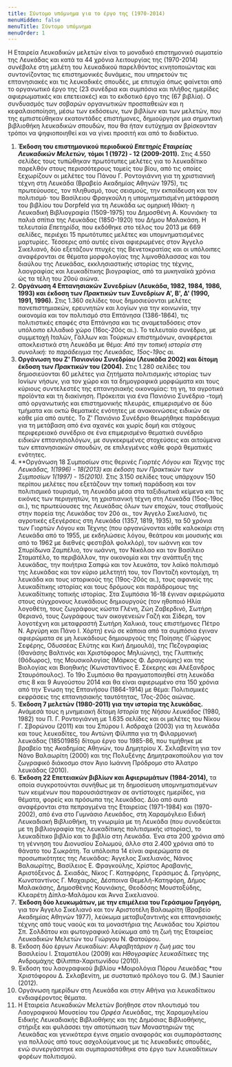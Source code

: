 ```yaml
---
title: Σύντομο υπόμνημα για το έργο της (1970-2014)
menuHidden: false
menuTitle: Σύντομο υπόμνημα
menuOrder: 1
---
```


H Εταιρεία Λευκαδικών μελετών είναι το μοναδικό επιστημονικό σωματείο της Λευκάδας και κατά τα 44 χρόνια λειτουργίας της \(1970-2014\) συνέβαλε στη μελέτη του λευκαδικού παρελθόντος κινητοποιώντας και συντονίζοντας τις επιστημονικές δυνάμεις, που υπηρετούν τις επτανησιακές και τις λευκαδικές σπουδές, με επιτυχία όπως φαίνεται από το οργανωτικό έργο της \(23 συνέδρια και συμπόσια και πλήθος ημερίδες αφιερωματικές και επετειακές\) και το εκδοτικό έργο της \(67 βιβλία\). Ο συνδυασμός των σοβαρών οργανωτικών προσπαθειών και η κεφαλαιοποίηση, μέσω των εκδόσεων, των βιβλίων και των μελετών, που της εμπιστεύθηκαν εκατοντάδες επιστήμονες, δημιούργησε μια σημαντική βιβλιοθήκη λευκαδικών σπουδών, που θα ήταν ευτύχημα αν βρίσκονταν τρόποι να ψηφιοποιηθεί και να γίνει προσιτή και από το διαδίκτυο.

1. **Έκδοση του επιστημονικού περιοδικού *Επετηρίς Εταιρείας Λευκαδικών Μελετών,* τόμοι 1 \(1972\) - 12 \(2009-2011\).** Στις 4.550 σελίδες τους τυπώθηκαν πρωτότυπες μελέτες για το λευκαδίτικο παρελθόν στους περισσότερους τομείς του βίου, από τις οποίες ξεχωρίζουν οι μελέτες του Πάνου Γ. Ροντογιάννη για τη χριστιανική τέχνη στη Λευκάδα \(Βραβείο Ακαδημίας Αθηνών 1975\), τις πρωτεύουσες, τον πληθυσμό, τους σεισμούς, την εκπαίδευση και τον πολιτισμό· του Βασίλειου Φραγκούλη η υπομνηματισμένη μετάφραση του βιβλίου του Dorpfeld για τη Λευκάδα ως ομηρική Ιθάκη· η Λευκαδική Βιβλιογραφία \(1509-1975\) του Δημοσθένη Α. Κουνιάκη· τα παλιά σπίτια της Λευκάδας \(1850-1920\) του Δήμου Μαλακάση. Η τελευταία *Επετηρίδα,* που εκδόθηκε στο τέλος του 2013 με 669 σελίδες, περιέχει 15 πρωτότυπες μελέτες και υπομνηματισμένες μαρτυρίες. Τέσσερις από αυτές είναι αφιερωμένες στον Άγγελο Σικελιανό, δύο εξετάζουν πτυχές της Βενετοκρατίας και οι υπόλοιπες αναφέρονται σε θέματα μορφολογίας της λιμνοθάλασσας και του διαύλου της Λευκάδας, εκκλησιαστικής ιστορίας της τέχνης, λαογραφίας και λευκαδίτικης βιογραφίας, από τα μυκηναϊκά χρόνια ώς τα τέλη του 20ού αιώνα. 
2. **Οργάνωση 4 Επτανησιακών Συνεδρίων \(Λευκάδα, 1982, 1984, 1986, 1993\) και έκδοση των *Πρακτικών* των Συνεδρίων Α', Β', Δ' \(1990, 1991, 1996\).** Στις 1.360 σελίδες τους δημοσιεύονται μελέτες πανεπιστημιακών, ερευνητών και λογίων για την κοινωνία, την οικονομία και τον πολιτισμό στα Επτάνησα \(1386-1864\), τις πολιτιστικές επαφές στα Επτάνησα και τις αναμεταδόσεις στον υπόλοιπο ελλαδικό χώρο \(16ος-20ός αι.\). Το τελευταίο συνέδριο, με συμμετοχή Ιταλών, Γάλλων και Τούρκων επιστημόνων, αναφέρεται αποκλειστικά στη Λευκάδα με θέμα: *Από την τοπική ιστορία στη συνολική: το παράδειγμα της Λευκάδας, 15ος-19ος αι.* 
3. **Οργάνωση του Ζ' Πανιονίου Συνεδρίου \(Λευκάδα 2002\) και δίτομη έκδοση των *Πρακτικών* του \(2004\).** Στις 1.280 σελίδες του δημοσιεύονται 60 μελέτες για ζητήματα πολιτισμικής ιστορίας των Ιονίων νήσων, για τον χώρο και τα δημογραφικά μορφώματα και τους κύριους συντελεστές της επτανησιακής οικονομίας: τη γη, τα αγροτικά προϊόντα και τη διακίνηση. Πρόκειται για ένα Πανιόνιο Συνέδριο -τομή από οργανωτικής και επιστημονικής πλευράς, επιμερισμένο σε δύο τμήματα και οκτώ θεματικές ενότητες με ανακοινώσεις ειδικών σε κάθε μία από αυτές. Το Ζ' Πανιόνιο Συνέδριο θεωρήθηκε παράδειγμα για τη μετάβαση από ένα αχανές και χωρίς δομή και στόχους περιφερειακό συνέδριο σε ένα επιμερισμένο θεματικά συνέδριο ειδικών επτανησιολόγων, με συγκεκριμένες στοχεύσεις και αιτούμενα των επτανησιακών σπουδών, σε επιλεγμένες κάθε φορά θεματικές ενότητες. 
4. **Οργάνωση 18 Συμποσίων στις θερινές *Γιορτές Λόγου και Τέχνης *της Λευκάδας, 1\(1996\) - 18\(2013\) και έκδοση των *Πρακτικών* των Συμποσίων 1\(1997\) - 15\(2010\).** Στις 3.150 σελίδες τους υπάρχουν 150 περίπου μελέτες που εξετάζουν την τοπική παράδοση και τον πολιτισμικό τουρισμό, τη Λευκάδα μέσα στα ταξιδιωτικά κείμενα και τις εικόνες των περιηγητών, τη χριστιανική τέχνη στη Λευκάδα \(15ος-19ος αι.\), τις πρωτεύουσες της Λευκάδας όλων των εποχών, τους σταθμούς στην πορεία της Λευκάδας τον 20ό αι., τον Άγγελο Σικελιανό, τις αγροτικές εξεγέρσεις στη Λευκάδα \(1357, 1819, 1935\), τα 50 χρόνια των Γιορτών Λόγου και Τέχνης \(που οργανώνονται κάθε καλοκαίρι στη Λευκάδα από το 1955, με εκδηλώσεις λόγου, θεάτρου και μουσικής και από το 1962 με διεθνές φεστιβάλ φολκλόρ\), τον ιωάννη και τον Σπυρίδωνα Ζαμπέλιο, τον ιωάννη, τον Νικόλαο και τον Βασίλειο Σταματέλο, το περιβάλλον, την οικονομία και την ανάπτυξη της λευκάδας, την ποιήτρια Σαπφώ και τον λευκάτα, τον λαϊκό πολιτισμό της λευκάδας και τον κύριο μελετητή του, τον Πανταζή κοντομίχη, τη λευκάδα και τους ιστορικούς της \(19ος-20ός αι.\), τους αφανείς της λευκαδίτικης ιστορίας και τους δρόμους και παράδρομους της λευκαδίτικης τοπικής ιστορίας. Στα Συμπόσια 16-18 έγιναν αφιερώματα στους σύγχρονους λευκάδιους δημιουργούς \(τον ηθοποιό Ηλία λογοθέτη, τους ζωγράφους κώστα Γλένη, Ζώη Ζαβερδινό, Σωτήρη Θεριανό, τους ζωγράφους των οικογενειών Γαζή και Σίδερη, τον λογοτέχνη και μεταφραστή Σωτήρη Χαλικιά, τους επιστήμονες Πέτρο Ν. Αργύρη και Πάνο Ι. Χόρτη\) ενώ σε κάποια από τα συμπόσια έγιναν αφιερώματα σε μη λευκάδιους δημιουργούς της Ποίησης \(Γιώργος Σεφέρης, Οδυσσέας Ελύτης και Κική Δημουλά\), της Πεζογραφίας \(Θανάσης Βαλτινός και Χριστόφορος Μηλιώνης\), της Γλυπτικής \(Θόδωρος\), της Μουσικολογίας \(Μάρκος Φ. Δραγούμης\) και της Βιολογίας και Βιοηθικής \(Κωνσταντίνος Ε. Σέκερης και Αλέξανδρος Σταυρόπουλος\). Το 19ο Συμπόσιο θα πραγματοποιηθεί στη λευκάδα στις 8 και 9 Αυγούστου 2014 και θα είναι αφιερωμένο στα 150 χρόνια από την Ένωση της Επτανήσου \(1864-1914\) με θέμα: Πολιτισμικές εκφράσεις της επτανησιακής ταυτότητας, 17ος-20ός αιώνας. 
5. **Έκδοση 7 μελετών \(1980-2011\) για την ιστορία της λευκάδας.** Ανάμεσά τους η μνημειακή δίτομη *Ιστορία της Νήσου λευκάδος* \(1980, 1982\) του Π. Γ. Ροντογιάννη με 1.635 σελίδες και οι μελέτες του Νίκου Γ. Σβορώνου \(2011\) και του Σπύρου Ι. Ασδραχά \(2003\) για τη λευκάδα και τους λευκαδίτες, του Αντώνη Φίλιππα για τη Φιλαρμονική λευκάδας \(18501985\) δίτομο έργο του 1985-86, που τιμήθηκε με βραβείο της Ακαδημίας Αθηνών, του Δημητρίου Χ. Σκλαβενίτη για τον Νάνο Βαλαωρίτη \(2000\) και της Πολυξένης Δημητρακοπούλου για τον ζωγραφικό διάκοσμο στον Άγιο Ιωάννη Πρόδρομο στο Άλατρο λευκάδας \(2010\). 
6. **Έκδοση 22 Επετειακών βιβλίων και Αφιερωμάτων \(1984-2014\),** τα οποία συγκροτούνται συνήθως με τη δημοσίευση υπομνηματισμένων των κειμένων που παρουσιάστηκαν σε αντίστοιχες ημερίδες, για θέματα, φορείς και πρόσωπα της λευκάδας. Δύο από αυτά αναφέρονται στα πεπραγμένα της Εταιρείας \(1971-1984\) και \(1970-2002\), από ένα στο Γυμνάσιο Λευκάδος, στη Χαραμόγλειο Ειδική Λευκαδιακή Βιβλιοθήκη, τη γνωριμία με τη Λευκάδα \(που συνοδεύεται με τη βιβλιογραφία της λευκαδίτικης πολιτισμικής ιστορίας\), το λευκαδίτικο βιβλίο και το βιβλίο στη Λευκάδα. Ένα στα 200 χρόνια από τη γέννηση του Διονυσίου Σολωμού, άλλο στα 2.400 χρόνια από το θάνατο του Σωκράτη. Τα υπόλοιπα 14 είναι αφιερώματα σε προσωπικότητες της Λευκάδας: Άγγελος Σικελιανός, Νάνος Βαλαωρίτης, Βασίλειος Ε. Φραγκούλης, Χρίστος Αραβανής, Αριστόξενος Δ. Σκιαδάς, Νίκος Γ. Κατηφόρης, Γεράσιμος Δ. Γρηγόρης, Κωνσταντίνος Γ. Μαχαιράς, Δέσποινα Θεμελή-Κατηφόρη, Δήμος Μαλακάσης, Δημοσθένης Κουνιάκης, Θεοδόσης Μουστοξύδης, Κλεαρέτη Δίπλα-Μαλάμου και Άννα Σικελιανού. 
7. **Έκδοση δύο λευκωμάτων, με την επιμέλεια του Γεράσιμου Γρηγόρη,** για τον Άγγελο Σικελιανό και τον Αριστοτέλη Βαλαωρίτη \(Βραβείο Ακαδημίας Αθηνών 1977\), λεύκωμα μεταβυζαντινής και επτανησιακής τέχνης από τους ναούς και τα μοναστήρια της Λευκάδας του Χρίστου Σπ. Σολδάτου και φωτογραφικό λεύκωμα από τη ζωή της Εταιρείας Λευκαδικών Μελετών του Γιώργου Ν. Φατούρου. 
8. Έκδοση δύο έργων Λευκαδίων: *Αλφαβητάριον η ζωή μας* του Βασιλείου Ι. Σταματέλου \(2009\) και *Ηθογραφίες λευκαδίτικες* της Ανδρομάχης Φίλιππα-Χαριτωνίδου \(2010\). 
9. Έκδοση του λαογραφικού βιβλίου *Μοιρολόγια Πόρου Λευκάδας *του Χριστόφορου Δ. Σκλαβενίτη, με συστατικό πρόλογο του G. \(M.\) Saunier \(2012\). 
10. Οργάνωση ημερίδων στη Λευκάδα και στην Αθήνα για λευκαδίτικου ενδιαφέροντος θέματα. 
11. Η Εταιρεία Λευκαδικών Μελετών βοήθησε στον πλουτισμό του Λαογραφικού Μουσείου του *Ορφέα* Λευκάδας, της Χαραμογλείου Ειδικής Λευκαδιακής Βιβλιοθήκης και της Δημόσιας Βιβλιοθήκης, στήριξε και φυλάσσει την αποτύπωση των Μοναστηριών της Λευκάδας και γενικότερα έγινε σημείο αναφοράς και συμπαράστασης για πολλούς από τους ασχολούμενους με τις λευκαδικές σπουδές, ενώ συνεργάστηκε και συμπαραστάθηκε στο έργο των λευκαδίτικων φορέων πολιτισμού.
